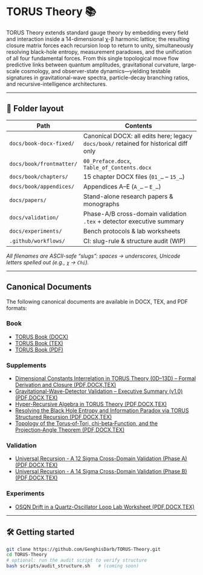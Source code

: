 # TORUS Theory 📚

TORUS Theory extends standard gauge theory by embedding every field and interaction inside a 14-dimensional χ-β harmonic lattice; the resulting closure matrix forces each recursion loop to return to unity, simultaneously resolving black-hole entropy, measurement paradoxes, and the unification of all four fundamental forces. From this single topological move flow predictive links between quantum amplitudes, gravitational curvature, large-scale cosmology, and observer-state dynamics—yielding testable signatures in gravitational-wave spectra, particle-decay branching ratios, and recursive-intelligence architectures.

---

## 📂 Folder layout

| Path | Contents |
|------|-----------|
| `docs/book-docx-fixed/` | Canonical DOCX: all edits here; legacy `docs/book/` retained for historical diff only |
| `docs/book/frontmatter/` | `00_Preface.docx`, `Table_of_Contents.docx` |
| `docs/book/chapters/`   | 15 chapter DOCX files (`01_…` – `15_…`) |
| `docs/book/appendices/` | Appendices A–E (`A_…` – `E_…`) |
| `docs/papers/` | Stand-alone research papers & monographs |
| `docs/validation/` | Phase-A/B cross-domain validation `.tex` + detector executive summary |
| `docs/experiments/` | Bench protocols & lab worksheets |
| `.github/workflows/` | CI: slug-rule & structure audit (WIP) |

_All filenames are ASCII-safe “slugs”: spaces → underscores, Unicode letters spelled out (e.g., `χ` → `Chi`)._

---

## Canonical Documents

The following canonical documents are available in DOCX, TEX, and PDF formats:

### Book
- [TORUS Book (DOCX)](docs/book/torus_book.docx)
- [TORUS Book (TEX)](docs/book-latex/torus_book.tex)
- [TORUS Book (PDF)](docs/book-latex/torus_book.pdf)

### Supplements
- [Dimensional Constants Interrelation in TORUS Theory (0D–13D) – Formal Derivation and Closure (PDF,DOCX,TEX)](docs/supplements/Dimensional%20Constants%20Interrelation%20in%20TORUS%20Theory%20(0D%E2%80%9313D)%20%E2%80%93%20Formal%20Derivation%20and%20Closure.pdf)
- [Gravitational-Wave-Detector Validation – Executive Summary (v1.0) (PDF,DOCX,TEX)](docs/supplements/Gravitational-Wave-Detector%20Validation%20%E2%80%93%20Executive%20Summary%20(v1.0).pdf)
- [Hyper-Recursive Algebra in TORUS Theory (PDF,DOCX,TEX)](docs/supplements/Hyper-Recursive%20Algebra%20in%20TORUS%20Theory.pdf)
- [Resolving the Black Hole Entropy and Information Paradox via TORUS Structured Recursion (PDF,DOCX,TEX)](docs/supplements/Resolving%20the%20Black%20Hole%20Entropy%20and%20Information%20Paradox%20via%20TORUS%20Structured%20Recursion.pdf)
- [Topology of the Torus‑of‑Tori, chi-beta‑Function, and the Projection‑Angle Theorem (PDF,DOCX,TEX)](docs/supplements/Topology%20of%20the%20Torus%E2%80%91of%E2%80%91Tori,%20chi-beta%E2%80%91Function,%20and%20the%20Projection%E2%80%91Angle%20Theorem.pdf)

### Validation
- [Universal Recursion - A 12 Sigma Cross-Domain Validation (Phase A) (PDF,DOCX,TEX)](docs/validation/Universal%20Recursion%20-%20A%2012%20Sigma%20Cross-Domain%20Validation%20(Phase%20A).pdf)
- [Universal Recursion - A 14 Sigma Cross-Domain Validation (Phase B) (PDF,DOCX,TEX)](docs/validation/Universal%20Recursion%20-%20A%2014%20Sigma%20Cross-Domain%20Validation%20(Phase%20B).pdf)

### Experiments
- [OSQN Drift in a Quartz-Oscillator Loop Lab Worksheet (PDF,DOCX,TEX)](docs/experiments/OSQN%20Drift%20in%20a%20Quartz-Oscillator%20Loop%20Lab%20Worksheet.pdf)

---

## 🛠 Getting started

```bash
git clone https://github.com/GenghisDarb/TORUS-Theory.git
cd TORUS-Theory
# optional: run the audit script to verify structure
bash scripts/audit_structure.sh   # (coming soon)
